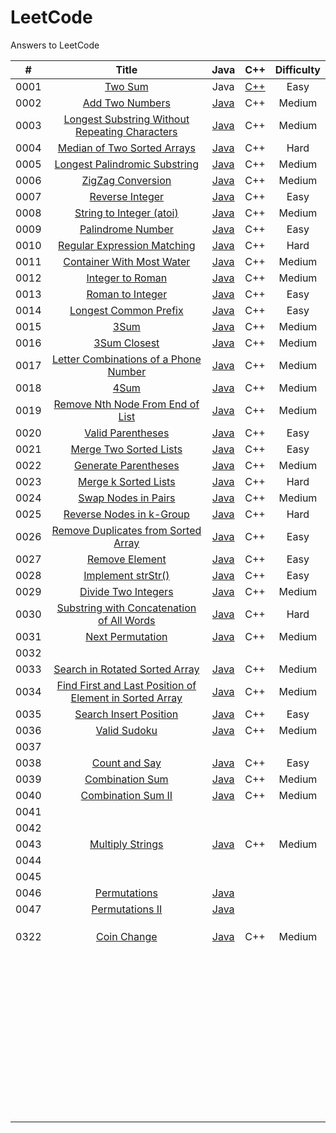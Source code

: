 # LeetCode
Answers to LeetCode

|  #   |                            Title                             |                             Java                             |                             C++                              | Difficulty |
| :--: | :----------------------------------------------------------: | :----------------------------------------------------------: | :----------------------------------------------------------: | :--------: |
| 0001 |      [Two Sum](https://leetcode.com/problems/two-sum/)       |                             Java                             | [C++](https://github.com/CarlBye/LeetCode/blob/master/src/0001_Two_Sum/two_sum.cpp) |    Easy    |
| 0002 | [Add Two Numbers](https://leetcode.com/problems/add-two-numbers/) | [Java](https://github.com/CarlBye/LeetCode/blob/master/src/0002_Add_Two_Numbers/add_two_numbers.java) |                             C++                              |   Medium   |
| 0003 | [Longest Substring Without Repeating Characters](https://leetcode.com/problems/longest-substring-without-repeating-characters/) | [Java](https://github.com/CarlBye/LeetCode/blob/master/src/0003_Longest_Substring_Without_Repeating_Characters/longest_substring_without_repeating_characters.java) |                             C++                              |   Medium   |
| 0004 | [Median of Two Sorted Arrays](https://leetcode.com/problems/median-of-two-sorted-arrays/) | [Java](https://github.com/CarlBye/LeetCode/blob/master/src/0004_Median_of_Two_Sorted_Arrays/median_of_two_sorted_arrays.java) |                             C++                              |    Hard    |
| 0005 | [Longest Palindromic Substring](https://leetcode.com/problems/longest-palindromic-substring/) | [Java](https://github.com/CarlBye/LeetCode/blob/master/src/0005_Longest_Palindromic_Substring/longest_palindromic_substring.java) |                             C++                              |   Medium   |
| 0006 | [ZigZag Conversion](https://leetcode.com/problems/zigzag-conversion/) | [Java](https://github.com/CarlBye/LeetCode/blob/master/src/0006_ZigZag_Conversion/zigzag_conversion.java) |                             C++                              |   Medium   |
| 0007 | [Reverse Integer](https://leetcode.com/problems/reverse-integer/) | [Java](https://github.com/CarlBye/LeetCode/blob/master/src/0007_Reverse_Integer/reverse_integer.java) |                             C++                              |    Easy    |
| 0008 | [String to Integer (atoi)](https://leetcode.com/problems/string-to-integer-atoi/) | [Java](https://github.com/CarlBye/LeetCode/blob/master/src/0008_String_to_Integer(atoi)/string_to_integer(atoi).java) |                             C++                              |   Medium   |
| 0009 | [Palindrome Number](https://leetcode.com/problems/palindrome-number/) | [Java](https://github.com/CarlBye/LeetCode/blob/master/src/0009_Palindrome_Number/palindrome_number.java) |                             C++                              |    Easy    |
| 0010 | [Regular Expression Matching](https://leetcode.com/problems/regular-expression-matching) | [Java](https://github.com/CarlBye/LeetCode/blob/master/src/0010_Regular_Expression_Matching/regular_expression_matching.java) |                             C++                              |    Hard    |
| 0011 | [Container With Most Water](https://leetcode.com/problems/queue-reconstruction-by-height/) | [Java](https://github.com/CarlBye/LeetCode/blob/master/src/0011_Container_With_Most_Water/container_with_most_water.java) |                             C++                              |   Medium   |
| 0012 | [Integer to Roman](https://leetcode.com/problems/integer-to-roman) | [Java](https://github.com/CarlBye/LeetCode/blob/master/src/0012_Integer_to_Roman/integer_to_roman.java) |                             C++                              |   Medium   |
| 0013 | [Roman to Integer](https://leetcode.com/problems/roman-to-integer/) | [Java](https://github.com/CarlBye/LeetCode/blob/master/src/0013_Roman_to_Integer/roman_to_integer.java) |                             C++                              |    Easy    |
| 0014 | [Longest Common Prefix](https://leetcode.com/problems/longest-common-prefix/) | [Java](https://github.com/CarlBye/LeetCode/blob/master/src/0014_Longest_Common_Prefix/longest_common_prefix.java) |                             C++                              |    Easy    |
| 0015 |         [3Sum](https://leetcode.com/problems/3sum/)          | [Java](https://github.com/CarlBye/LeetCode/blob/master/src/0015_3Sum/3Sum.java) |                             C++                              |   Medium   |
| 0016 | [3Sum Closest](https://leetcode.com/problems/3Sum-Closest/)  | [Java](https://github.com/CarlBye/LeetCode/blob/master/src/0016_3Sum_Closest/3sum_closest.java) |                             C++                              |   Medium   |
| 0017 | [Letter Combinations of a Phone Number](https://leetcode.com/problems/letter-combinations-of-a-phone-number/) | [Java](https://github.com/CarlBye/LeetCode/blob/master/src/0017_Letter_Combinations_of_a_Phone_Number/letter_combinations_of_a_phone_number.java) |                             C++                              |   Medium   |
| 0018 |         [4Sum](https://leetcode.com/problems/4sum/)          | [Java](https://github.com/CarlBye/LeetCode/blob/master/src/0018_4Sum/4Sum.java) |                             C++                              |   Medium   |
| 0019 | [Remove Nth Node From End of List](https://leetcode.com/problems/remove-nth-node-from-end-of-list/) | [Java](https://github.com/CarlBye/LeetCode/blob/master/src/0019_Remove_Nth_Node_From_End_of_List/remove_nth_node_from_end_of_list.java) |                             C++                              |   Medium   |
| 0020 | [Valid Parentheses](https://leetcode.com/problems/valid-parentheses/) | [Java](https://github.com/CarlBye/LeetCode/blob/master/src/0020_Valid_Parentheses/valid_parentheses.java) |                             C++                              |    Easy    |
| 0021 | [Merge Two Sorted Lists](https://leetcode.com/problems/merge-two-sorted-lists/) | [Java](https://github.com/CarlBye/LeetCode/blob/master/src/0021_Merge_Two_Sorted_Lists/merge_two_sorted_lists.java) |                             C++                              |    Easy    |
| 0022 | [Generate Parentheses](https://leetcode.com/problems/generate-parentheses/) | [Java](https://github.com/CarlBye/LeetCode/blob/master/src/0022_Generate_Parentheses/generate_parentheses.java) |                             C++                              |   Medium   |
| 0023 | [Merge k Sorted Lists](https://leetcode.com/problems/merge-k-sorted-lists/) | [Java](https://github.com/CarlBye/LeetCode/blob/master/src/0023_Merge_k_Sorted_Lists/merge_k_sorted_lists.java) |                             C++                              |    Hard    |
| 0024 | [Swap Nodes in Pairs](https://leetcode.com/problems/swap-nodes-in-pairs/) | [Java](https://github.com/CarlBye/LeetCode/blob/master/src/0024_Swap_Nodes_in_Pairs/swap_nodes_in_pairs.java) |                             C++                              |   Medium   |
| 0025 | [Reverse Nodes in k-Group](https://leetcode.com/problems/reverse-nodes-in-k-group) | [Java](https://github.com/CarlBye/LeetCode/blob/master/src/0025_Reverse_Nodes_in_k-Group/reverse_nodes_in_k-Group.java) |                             C++                              |    Hard    |
| 0026 | [Remove Duplicates from Sorted Array](https://leetcode.com/problems/remove-duplicates-from-sorted-array/) | [Java](https://github.com/CarlBye/LeetCode/blob/master/src/0026_Remove_Duplicates_from_Sorted_Array/remove_duplicates_from_sorted_array.java) |                             C++                              |    Easy    |
| 0027 | [Remove Element](https://leetcode.com/problems/remove-element/) | [Java](https://github.com/CarlBye/LeetCode/blob/master/src/0027_Remove_Element/remove_element.java) |                             C++                              |    Easy    |
| 0028 | [Implement strStr()](https://leetcode.com/problems/implement-strstr/) | [Java](https://github.com/CarlBye/LeetCode/blob/master/src/0028_Implement_strStr()/implement_strStr().java) |                             C++                              |    Easy    |
| 0029 | [Divide Two Integers](https://leetcode.com/problems/divide-two-integers/) | [Java](https://github.com/CarlBye/LeetCode/blob/master/src/0029_Divide_Two_Integers/divide_two_integers.java) |                             C++                              |   Medium   |
| 0030 | [Substring with Concatenation of All Words](https://leetcode.com/problems/substring-with-concatenation-of-all-words/) | [Java](https://github.com/CarlBye/LeetCode/blob/master/src/0030_Substring_with_Concatenation_of_All_Words/substring_with_concatenation_of_all_words.java) |                             C++                              |    Hard    |
| 0031 | [Next Permutation](https://leetcode.com/problems/next-permutation/) | [Java](https://github.com/CarlBye/LeetCode/blob/master/src/0031_Next_Permutation/next_permutation.java) |                             C++                              |   Medium   |
| 0032 |                                                              |                                                              |                                                              |            |
| 0033 | [Search in Rotated Sorted Array](https://leetcode.com/problems/search-in-rotated-sorted-array/) | [Java](https://github.com/CarlBye/LeetCode/blob/master/src/0033_Search_in_Rotated_Sorted_Array/search_in_rotated_sorted_array.java) |                             C++                              |   Medium   |
| 0034 | [Find First and Last Position of Element in Sorted Array](https://leetcode.com/problems/find-first-and-last-position-of-element-in-sorted-array/) | [Java](https://github.com/CarlBye/LeetCode/blob/master/src/0034_Find_First_and_Last_Position_of_Element_in_Sorted_Array/find_first_and_last_position_of_element_in_sorted_array.java) |                             C++                              |   Medium   |
| 0035 | [Search Insert Position](https://leetcode.com/problems/search-insert-position/) | [Java](https://github.com/CarlBye/LeetCode/blob/master/src/0035_Search_Insert_Position/search_insert_position.java) |                             C++                              |    Easy    |
| 0036 | [Valid Sudoku](https://leetcode.com/problems/valid-sudoku/)  | [Java](https://github.com/CarlBye/LeetCode/blob/master/src/0036_Valid_Sudoku/valid_sudoku.java) |                             C++                              |   Medium   |
| 0037 |                                                              |                                                              |                                                              |            |
| 0038 | [Count and Say](https://leetcode.com/problems/count-and-say/) | [Java](https://github.com/CarlBye/LeetCode/blob/master/src/0038_Count_and_Say/count_and_say.java) |                             C++                              |    Easy    |
| 0039 | [Combination Sum](https://leetcode.com/problems/combination-sum/) | [Java](https://github.com/CarlBye/LeetCode/blob/master/src/0039_Combination_Sum/combination_sum.java) |                             C++                              |   Medium   |
| 0040 | [Combination Sum II](https://leetcode.com/problems/combination-sum-ii/) | [Java](https://github.com/CarlBye/LeetCode/blob/master/src/0040_Combination_Sum_II/combination_sum_II.java) |                             C++                              |   Medium   |
| 0041 |                                                              |                                                              |                                                              |            |
| 0042 |                                                              |                                                              |                                                              |            |
| 0043 | [Multiply Strings](https://leetcode.com/problems/multiply-strings/) | [Java](https://github.com/CarlBye/LeetCode/blob/master/src/0043_Multiply_Strings/multiply_strings.java) |                             C++                              |   Medium   |
| 0044 |                                                              |                                                              |                                                              |            |
| 0045 |                                                              |                                                              |                                                              |            |
| 0046 | [Permutations](https://leetcode.com/problems/permutations/)  | [Java](https://github.com/CarlBye/LeetCode/blob/master/src/0046_Permutations/permutations.java) |                                                              |            |
| 0047 | [Permutations II](https://leetcode.com/problems/permutations-ii/) | [Java](https://github.com/CarlBye/LeetCode/blob/master/src/0047_Permutations_II/permutations_II.java) |                                                              |            |
|      |                                                              |                                                              |                                                              |            |
|      |                                                              |                                                              |                                                              |            |
|      |                                                              |                                                              |                                                              |            |
| 0322 |  [Coin Change](https://leetcode.com/problems/coin-change/)   | [Java](https://github.com/CarlBye/LeetCode/blob/master/src/0322_Coin_Change/coin_change.java) |                             C++                              |   Medium   |
|      |                                                              |                                                              |                                                              |            |
|      |                                                              |                                                              |                                                              |            |
|      |                                                              |                                                              |                                                              |            |
|      |                                                              |                                                              |                                                              |            |
|      |                                                              |                                                              |                                                              |            |
|      |                                                              |                                                              |                                                              |            |
|      |                                                              |                                                              |                                                              |            |
|      |                                                              |                                                              |                                                              |            |
|      |                                                              |                                                              |                                                              |            |
|      |                                                              |                                                              |                                                              |            |
|      |                                                              |                                                              |                                                              |            |
|      |                                                              |                                                              |                                                              |            |
|      |                                                              |                                                              |                                                              |            |
|      |                                                              |                                                              |                                                              |            |
|      |                                                              |                                                              |                                                              |            |
|      |                                                              |                                                              |                                                              |            |
|      |                                                              |                                                              |                                                              |            |
|      |                                                              |                                                              |                                                              |            |
|      |                                                              |                                                              |                                                              |            |
|      |                                                              |                                                              |                                                              |            |
|      |                                                              |                                                              |                                                              |            |
|      |                                                              |                                                              |                                                              |            |
|      |                                                              |                                                              |                                                              |            |
|      |                                                              |                                                              |                                                              |            |
|      |                                                              |                                                              |                                                              |            |
|      |                                                              |                                                              |                                                              |            |
|      |                                                              |                                                              |                                                              |            |
|      |                                                              |                                                              |                                                              |            |
|      |                                                              |                                                              |                                                              |            |
|      |                                                              |                                                              |                                                              |            |
|      |                                                              |                                                              |                                                              |            |
|      |                                                              |                                                              |                                                              |            |
|      |                                                              |                                                              |                                                              |            |
|      |                                                              |                                                              |                                                              |            |
|      |                                                              |                                                              |                                                              |            |
|      |                                                              |                                                              |                                                              |            |
|      |                                                              |                                                              |                                                              |            |
|      |                                                              |                                                              |                                                              |            |
|      |                                                              |                                                              |                                                              |            |
|      |                                                              |                                                              |                                                              |            |
|      |                                                              |                                                              |                                                              |            |
|      |                                                              |                                                              |                                                              |            |
|      |                                                              |                                                              |                                                              |            |
|      |                                                              |                                                              |                                                              |            |
|      |                                                              |                                                              |                                                              |            |
|      |                                                              |                                                              |                                                              |            |
|      |                                                              |                                                              |                                                              |            |



